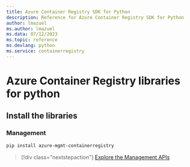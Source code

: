 ```yaml
---
title: Azure Container Registry SDK for Python
description: Reference for Azure Container Registry SDK for Python
author: lmazuel
ms.author: lmazuel
ms.data: 07/12/2023
ms.topic: reference
ms.devlang: python
ms.service: containerregistry
---
```

# Azure Container Registry libraries for python

## Install the libraries


### Management

```bash
pip install azure-mgmt-containerregistry
```
> [!div class="nextstepaction"]
> [Explore the Management APIs](/python/api/overview/azure/containerregistry/management)